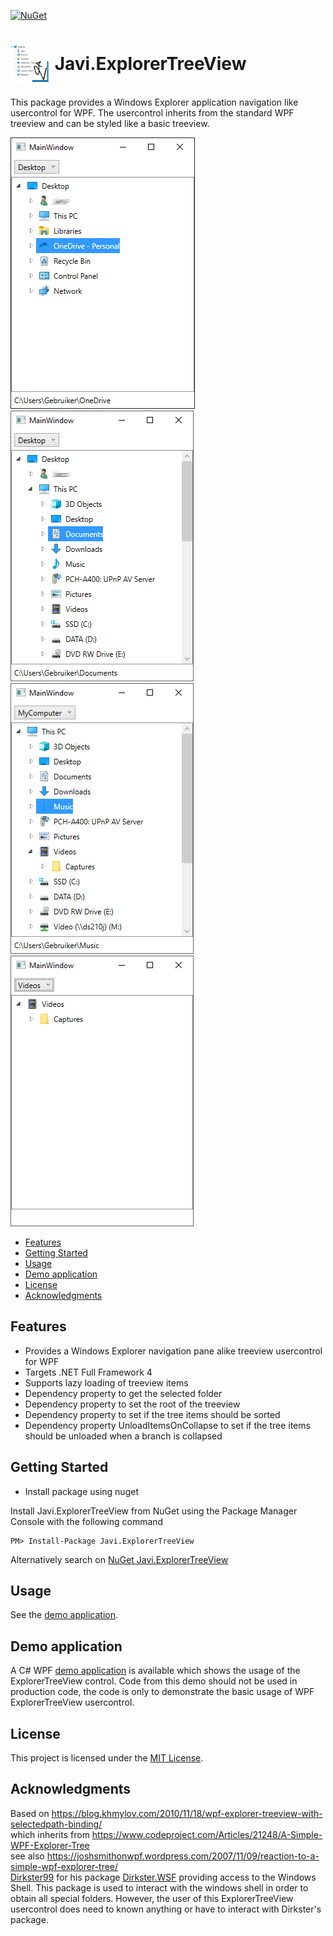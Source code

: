 [![NuGet](https://img.shields.io/nuget/v/Javi.ExplorerTreeView.svg)](https://www.nuget.org/packages/Javi.ExplorerTreeView/) 

# 

# <img align="center" src="./PackageIcon.png">  Javi.ExplorerTreeView

This package provides a Windows Explorer application navigation like usercontrol for WPF. 
The usercontrol inherits from the standard WPF treeview and can be styled like a basic treeview.

![Desktop sample](https://github.com/jacovis/Javi.ExplorerTreeView/blob/master/Demo/samples/desktop.png "Desktop sample")
![This PC sample](https://github.com/jacovis/Javi.ExplorerTreeView/blob/master/Demo/samples/thispc.png "This PC sample")
![MyComputer sample](https://github.com/jacovis/Javi.ExplorerTreeView/blob/master/Demo/samples/mycomputer.png "MyComputer sample")
![Videos special folder sample](https://github.com/jacovis/Javi.ExplorerTreeView/blob/master/Demo/samples/videos.png "Videos special folder sample")

- [Features](#features)
- [Getting Started](#getting-started)
- [Usage](#usage)
- [Demo application](#demo-application)
- [License](#license)
- [Acknowledgments](#acknowledgments)

## Features
- Provides a Windows Explorer navigation pane alike treeview usercontrol for WPF
- Targets .NET Full Framework 4
- Supports lazy loading of treeview items
- Dependency property to get the selected folder
- Dependency property to set the root of the treeview
- Dependency property to set if the tree items should be sorted
- Dependency property UnloadItemsOnCollapse to set if the tree items should be unloaded when a branch is collapsed
    
## Getting Started

- Install package using nuget

Install Javi.ExplorerTreeView from NuGet using the Package Manager Console with the following command

    PM> Install-Package Javi.ExplorerTreeView

Alternatively search on [NuGet Javi.ExplorerTreeView](https://www.nuget.org/packages/Javi.ExplorerTreeView)

## Usage

See the [demo application](#demo-application).

## Demo application

A C# WPF [demo application](https://github.com/jacovis/Javi.ExplorerTreeView/tree/master/Demo) is available which 
shows the usage of the ExplorerTreeView control. Code from this demo should not be used in production code, the code is only to 
demonstrate the basic usage of WPF ExplorerTreeView usercontrol.
    
## License

This project is licensed under the [MIT License](https://github.com/jacovis/Javi.ExplorerTreeView/blob/master/LICENSE.md).

## Acknowledgments

Based on https://blog.khmylov.com/2010/11/18/wpf-explorer-treeview-with-selectedpath-binding/ <br>
which inherits from https://www.codeproject.com/Articles/21248/A-Simple-WPF-Explorer-Tree <br>
see also https://joshsmithonwpf.wordpress.com/2007/11/09/reaction-to-a-simple-wpf-explorer-tree/ <br>
[Dirkster99](https://www.nuget.org/profiles/Dirkster99) for his package [Dirkster.WSF](https://www.nuget.org/packages/Dirkster.WSF/)
providing access to the Windows Shell. 
This package is used to interact with the windows shell in order to obtain all special folders. However, the user of 
this ExplorerTreeView usercontrol does need to known anything or have to interact with Dirkster's package.
